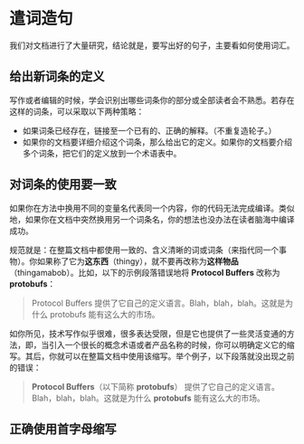 # 遣词造句
我们对文档进行了大量研究，结论就是，要写出好的句子，主要看如何使用词汇。

## 给出新词条的定义
写作或者编辑的时候，学会识别出哪些词条你的部分或全部读者会不熟悉。若存在这样的词条，可以采取以下两种策略：
- 如果词条已经存在，链接至一个已有的、正确的解释。（不重复造轮子。）
- 如果你的文档要详细介绍这个词条，那么给出它的定义。如果你的文档要介绍多个词条，把它们的定义放到一个术语表中。

## 对词条的使用要一致
如果你在方法中换用不同的变量名代表同一个内容，你的代码无法完成编译。类似地，如果你在文档中突然换用另一个词条名，你的想法也没办法在读者脑海中编译成功。

规范就是：在整篇文档中都使用一致的、含义清晰的词或词条（来指代同一个事物）。你如果称了它为**这东西**（thingy），就不要再改称为**这样物品**（thingamabob）。比如，以下的示例段落错误地将 **Protocol Buffers** 改称为 **protobufs**：
> Protocol Buffers 提供了它自己的定义语言。Blah，blah，blah。这就是为什么 protobufs 能有这么大的市场。

如你所见，技术写作似乎很难，很多表达受限，但是它也提供了一些灵活变通的方法，即，当引入一个很长的概念术语或者产品名称的时候，你可以明确定义它的缩写。其后，你就可以在整篇文档中使用该缩写。举个例子，以下段落就没出现之前的错误：
> **Protocol Buffers**（以下简称 **protobufs**） 提供了它自己的定义语言。Blah，blah，blah。这就是为什么 **protobufs** 能有这么大的市场。

## 正确使用首字母缩写
